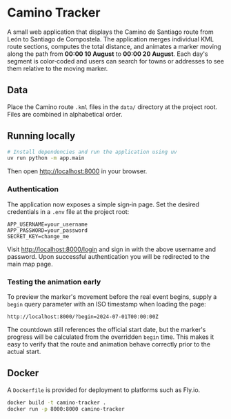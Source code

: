 # Camino Tracker

A small web application that displays the Camino de Santiago route from León to Santiago de Compostela. The application merges individual KML route sections, computes the total distance, and animates a marker moving along the path from **00:00 10 August** to **00:00 20 August**. Each day's segment is color‑coded and users can search for towns or addresses to see them relative to the moving marker.

## Data

Place the Camino route `.kml` files in the `data/` directory at the project root. Files are combined in alphabetical order.

## Running locally

```bash
# Install dependencies and run the application using uv
uv run python -m app.main
```

Then open <http://localhost:8000> in your browser.

### Authentication

The application now exposes a simple sign‑in page. Set the desired
credentials in a `.env` file at the project root:

```
APP_USERNAME=your_username
APP_PASSWORD=your_password
SECRET_KEY=change_me
```

Visit <http://localhost:8000/login> and sign in with the above username
and password. Upon successful authentication you will be redirected to
the main map page.

### Testing the animation early

To preview the marker's movement before the real event begins, supply a
`begin` query parameter with an ISO timestamp when loading the page:

```
http://localhost:8000/?begin=2024-07-01T00:00:00Z
```

The countdown still references the official start date, but the marker's
progress will be calculated from the overridden `begin` time. This makes
it easy to verify that the route and animation behave correctly prior to
the actual start.

## Docker

A `Dockerfile` is provided for deployment to platforms such as Fly.io.

```bash
docker build -t camino-tracker .
docker run -p 8000:8000 camino-tracker
```

